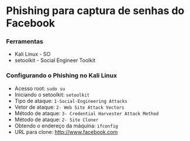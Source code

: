 # Phishing para captura de senhas do Facebook

### Ferramentas

- Kali Linux - SO
- setoolkit - Social Engineer Toolkit

### Configurando o Phishing no Kali Linux

- Acesso root: ``` sudo su ```
- Iniciando o setoolkit: ``` setoolkit ```
- Tipo de ataque: ```1-Social-Engineering Attacks ```
- Vetor de ataque: ```2- Web Site Attack Vectors ```
- Método de ataque: ```3- Credential Harvester Attack Method ```
- Método de ataque: ```2- Site Cloner ```
- Obtendo o endereço da máquina: ``` ifconfig ```
- URL para clone: http://www.facebook.com

